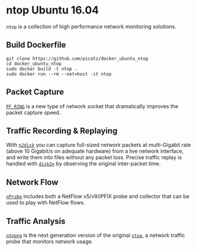 # ntop Ubuntu 16.04 

`ntop` is a collection of high performance network monitoring solutions. 

## Build Dockerfile

```
git clone https://github.com/picatz/docker_ubuntu_ntop
cd docker_ubuntu_ntop
sudo docker build -t ntop .
sudo docker run --rm --net=host -it ntop
```

## Packet Capture
[`PF_RING`](https://www.ntop.org/products/packet-capture/pf_ring/) is a new type of network socket that dramatically improves the packet capture speed.

## Traffic Recording & Replaying
With [`n2disk`](https://www.ntop.org/products/traffic-recording-replay/n2disk/) you can capture full-sized network packets at multi-Gigabit rate (above 10 Gigabit/s on adequate hardware) from a live network interface, and write them into files without any packet loss. Precise traffic replay is handled with [`disk2n`](https://www.ntop.org/products/traffic-recording-replay/disk2n/) by observing the original inter-packet time.

## Network Flow
[`nProbe`](https://www.ntop.org/products/netflow/nprobe/) includes both a NetFlow v5/v9/IPFIX probe and collector that can be used to play with NetFlow flows.

## Traffic Analysis
[`ntopng`](https://www.ntop.org/products/traffic-analysis/ntop/) is the next generation version of the original [`ntop`](https://en.wikipedia.org/wiki/Ntop), a network traffic probe that monitors network usage.
